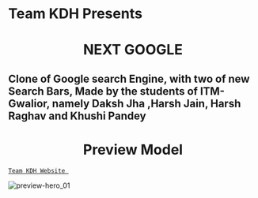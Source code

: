 # Team KDH Presents
## <h1 align="center">NEXT GOOGLE</h1>
## Clone of Google search Engine, with two of new Search Bars, Made by the students of ITM-Gwalior, namely Daksh Jha ,Harsh Jain, Harsh Raghav and Khushi Pandey 
<h1 align="center">Preview Model</h1>

<a align ="center" href="https://teamkdh.github.io/GoogleCloneTeamKDH/"> ` Team KDH Website  `</a>

![preview-hero_01](https://github.com/Daksh-jha/esehi/blob/main/food.png)
